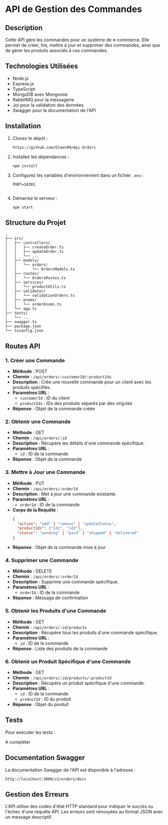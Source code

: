 # API de Gestion des Commandes

## Description
Cette API gère les commandes pour un système de e-commerce. Elle permet de créer, lire, mettre à jour et supprimer des commandes, ainsi que de gérer les produits associés à ces commandes.

## Technologies Utilisées
- Node.js
- Express.js
- TypeScript
- MongoDB avec Mongoose
- RabbitMQ pour la messagerie
- Joi pour la validation des données
- Swagger pour la documentation de l'API

## Installation

1. Clonez le dépôt :
   ```
   https://github.com/Gleen99/Api-Orders
   ```

2. Installez les dépendances :
   ```
   npm install
   ```

3. Configurez les variables d'environnement dans un fichier `.env` :
   ```
   PORT=18301


4. Démarrez le serveur :
   ```
   npm start
   ```

## Structure du Projet

```
.
├── src/
│   ├── controllers/
│   │   ├── createOrder.ts
│   │   ├── updateOrder.ts
│   │   └── ...
│   ├── models/
│   │   └── orders/
│   │       └── OrdersModels.ts
│   ├── routes/
│   │   └── OrdersRoutes.ts
│   ├── services/
│   │   └── productUtils.ts
│   ├── validator/
│   │   └── validationOrders.ts
│   ├── enums/
│   │   └── orderEnums.ts
│   └── app.ts
├── tests/
│   └── ...
├── swagger.ts
├── package.json
└── tsconfig.json
```

## Routes API

### 1. Créer une Commande
- **Méthode** : POST
- **Chemin** : `/api/orders/:customerId/:productIds`
- **Description** : Crée une nouvelle commande pour un client avec les produits spécifiés.
- **Paramètres URL** :
  - `customerId` : ID du client
  - `productIds` : IDs des produits séparés par des virgules
- **Réponse** : Objet de la commande créée

### 2. Obtenir une Commande
- **Méthode** : GET
- **Chemin** : `/api/orders/:id`
- **Description** : Récupère les détails d'une commande spécifique.
- **Paramètres URL** :
  - `id` : ID de la commande
- **Réponse** : Objet de la commande

### 3. Mettre à Jour une Commande
- **Méthode** : PUT
- **Chemin** : `/api/orders/:orderId`
- **Description** : Met à jour une commande existante.
- **Paramètres URL** :
  - `orderId` : ID de la commande
- **Corps de la Requête** :
  ```json
  {
    "action": "add" | "remove" | "updateStatus",
    "productIds": ["id1", "id2"],
    "status": "pending" | "paid" | "shipped" | "delivered"
  }
  ```
- **Réponse** : Objet de la commande mise à jour

### 4. Supprimer une Commande
- **Méthode** : DELETE
- **Chemin** : `/api/orders/:orderId`
- **Description** : Supprime une commande spécifique.
- **Paramètres URL** :
  - `orderId` : ID de la commande
- **Réponse** : Message de confirmation

### 5. Obtenir les Produits d'une Commande
- **Méthode** : GET
- **Chemin** : `/api/orders/:id/products`
- **Description** : Récupère tous les produits d'une commande spécifique.
- **Paramètres URL** :
  - `id` : ID de la commande
- **Réponse** : Liste des produits de la commande

### 6. Obtenir un Produit Spécifique d'une Commande
- **Méthode** : GET
- **Chemin** : `/api/orders/:id/products/:productId`
- **Description** : Récupère un produit spécifique d'une commande.
- **Paramètres URL** :
  - `id` : ID de la commande
  - `productId` : ID du produit
- **Réponse** : Objet du produit

## Tests

Pour exécuter les tests :

A compléter

## Documentation Swagger

La documentation Swagger de l'API est disponible à l'adresse :
```
http://localhost:3000/v1/orders/docs
```

## Gestion des Erreurs

L'API utilise des codes d'état HTTP standard pour indiquer le succès ou l'échec d'une requête API. Les erreurs sont renvoyées au format JSON avec un message descriptif.

